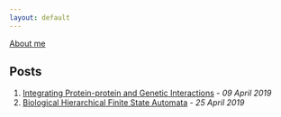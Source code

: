 ```yaml
---
layout: default
---
```


[About me](./about.html)
## Posts

1. [Integrating Protein-protein and Genetic Interactions](./idekerDataSet.html) - *09 April 2019*
2. [Biological Hierarchical Finite State Automata](./hfsa.html) - *25 April 2019*
